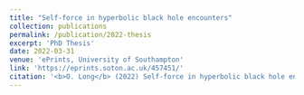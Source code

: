 ```yaml
---
title: "Self-force in hyperbolic black hole encounters"
collection: publications
permalink: /publication/2022-thesis
excerpt: 'PhD Thesis'
date: 2022-03-31
venue: 'ePrints, University of Southampton'
link: 'https://eprints.soton.ac.uk/457451/'
citation: '<b>O. Long</b> (2022) Self-force in hyperbolic black hole encounters. <em>University of Southampton</em>, <em>Doctoral Thesis</em>, 139pp.'
---
```

